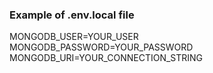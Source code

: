 ### Example of .env.local file

MONGODB_USER=YOUR_USER
MONGODB_PASSWORD=YOUR_PASSWORD
MONGODB_URI=YOUR_CONNECTION_STRING